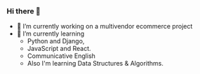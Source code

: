 ### Hi there 👋
- 🔭 I’m currently working on a multivendor ecommerce project
- 🌱 I’m currently learning 
  - Python and Django,
  - JavaScript and React. 
  - Communicative English
  - Also I'm learning Data Structures & Algorithms.
<!--
**manujgogoi/manujgogoi** is a ✨ _special_ ✨ repository because its `README.md` (this file) appears on your GitHub profile.

Here are some ideas to get you started:

- 🔭 I’m currently working on ...
- 🌱 I’m currently learning ...
- 👯 I’m looking to collaborate on ...
- 🤔 I’m looking for help with ...
- 💬 Ask me about ...
- 📫 How to reach me: ...
- 😄 Pronouns: ...
- ⚡ Fun fact: ...
-->
